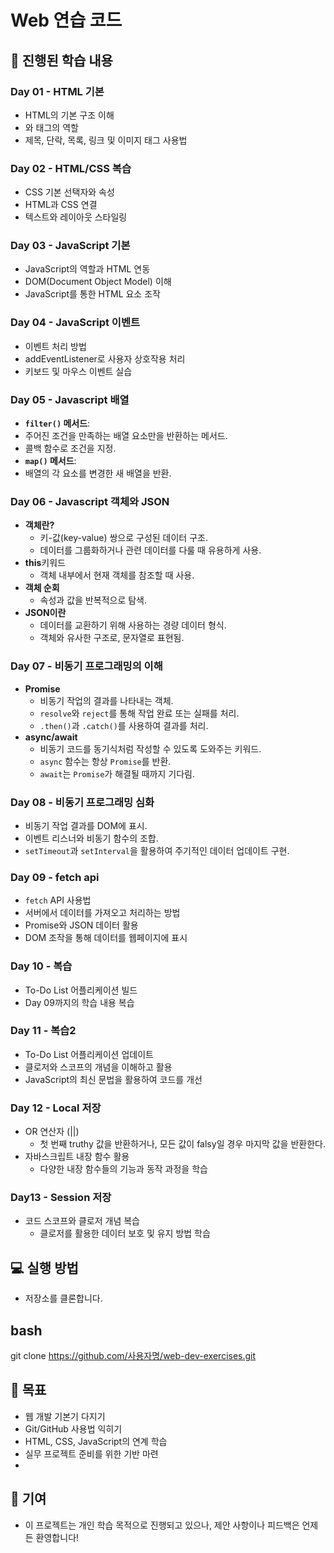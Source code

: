 # Web 연습 코드  

## 📖 진행된 학습 내용
### Day 01 - HTML 기본
- HTML의 기본 구조 이해
- <head>와 <body> 태그의 역할
- 제목, 단락, 목록, 링크 및 이미지 태그 사용법
  
### Day 02 - HTML/CSS 복습
- CSS 기본 선택자와 속성
- HTML과 CSS 연결
- 텍스트와 레이아웃 스타일링

### Day 03 - JavaScript 기본
- JavaScript의 역할과 HTML 연동
- DOM(Document Object Model) 이해
- JavaScript를 통한 HTML 요소 조작

### Day 04 - JavaScript 이벤트
- 이벤트 처리 방법
- addEventListener로 사용자 상호작용 처리
- 키보드 및 마우스 이벤트 실습

### Day 05 - Javascript 배열
- **`filter()` 메서드**:
- 주어진 조건을 만족하는 배열 요소만을 반환하는 메서드.
- 콜백 함수로 조건을 지정.
- **`map()` 메서드**:
- 배열의 각 요소를 변경한 새 배열을 반환.

### Day 06 - Javascript 객체와 JSON
- **객체란?**
  - 키-값(key-value) 쌍으로 구성된 데이터 구조.
  - 데이터를 그룹화하거나 관련 데이터를 다룰 때 유용하게 사용.
- **this**키워드
  -  객체 내부에서 현재 객체를 참조할 때 사용.
- **객체 순회**
  -  속성과 값을 반복적으로 탐색.
- **JSON이란**
  -  데이터를 교환하기 위해 사용하는 경량 데이터 형식.
  -  객체와 유사한 구조로, 문자열로 표현됨.

### Day 07 - 비동기 프로그래밍의 이해
- **Promise**
  - 비동기 작업의 결과를 나타내는 객체.
  - `resolve`와 `reject`를 통해 작업 완료 또는 실패를 처리.
  - `.then()`과 `.catch()`를 사용하여 결과를 처리.
- **async/await**
  - 비동기 코드를 동기식처럼 작성할 수 있도록 도와주는 키워드.
  - `async` 함수는 항상 `Promise`를 반환.
  - `await`는 `Promise`가 해결될 때까지 기다림.

### Day 08 - 비동기 프로그래밍 심화
- 비동기 작업 결과를 DOM에 표시.
- 이벤트 리스너와 비동기 함수의 조합.
- `setTimeout`과 `setInterval`을 활용하여 주기적인 데이터 업데이트 구현.

### Day 09 - fetch api
- `fetch` API 사용법
- 서버에서 데이터를 가져오고 처리하는 방법
- Promise와 JSON 데이터 활용
- DOM 조작을 통해 데이터를 웹페이지에 표시

### Day 10 - 복습
- To-Do List 어플리케이션 빌드
- Day 09까지의 학습 내용 복습

### Day 11 - 복습2
- To-Do List 어플리케이션 업데이트
- 클로저와 스코프의 개념을 이해하고 활용
- JavaScript의 최신 문법을 활용하여 코드를 개선

### Day 12 - Local 저장
- OR 연산자 (||)
  - 첫 번째 truthy 값을 반환하거나, 모든 값이 falsy일 경우 마지막 값을 반환한다.
- 자바스크립트 내장 함수 활용
  - 다양한 내장 함수들의 기능과 동작 과정을 학습

### Day13 - Session 저장
- 코드 스코프와 클로저 개념 복습
  - 클로저를 활용한 데이터 보호 및 유지 방법 학습
## 💻 실행 방법
- 저장소를 클론합니다.

## bash
git clone https://github.com/사용자명/web-dev-exercises.git

## 🙌 목표
- 웹 개발 기본기 다지기
- Git/GitHub 사용법 익히기
- HTML, CSS, JavaScript의 연계 학습
- 실무 프로젝트 준비를 위한 기반 마련
- 
## 🤝 기여
- 이 프로젝트는 개인 학습 목적으로 진행되고 있으나, 제안 사항이나 피드백은 언제든 환영합니다!
